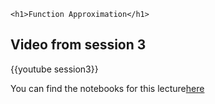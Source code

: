 ~~~
<h1>Function Approximation</h1>
~~~

## Video from session 3


{{youtube session3}}



You can find the notebooks for this lecture[here](https://github.com/floswald/NumericalMethods/tree/master/lecture_notebooks/week3)